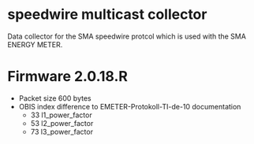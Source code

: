 # speedwire multicast collector

Data collector for the SMA speedwire protcol which is used with the SMA ENERGY METER.

# Firmware 2.0.18.R

* Packet size 600 bytes
* OBIS index difference to EMETER-Protokoll-TI-de-10 documentation
  * 33 l1_power_factor
  * 53 l2_power_factor
  * 73 l3_power_factor